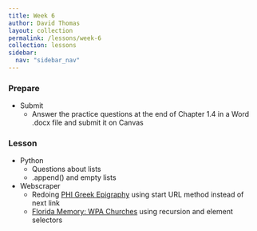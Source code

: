 ```yaml
---
title: Week 6
author: David Thomas
layout: collection
permalink: /lessons/week-6
collection: lessons
sidebar:
  nav: "sidebar_nav"
---
```


### Prepare

- Submit
    - Answer the practice questions at the end of Chapter 1.4 in a Word .docx file and submit it on Canvas

### Lesson

- Python
    - Questions about lists
    - .append() and empty lists
- Webscraper
    - Redoing [PHI Greek Epigraphy](http://epigraphy.packhum.org/) using start URL method instead of next link
    - [Florida Memory: WPA Churches](https://www.floridamemory.com/collections/churchrecords/) using recursion and element selectors
